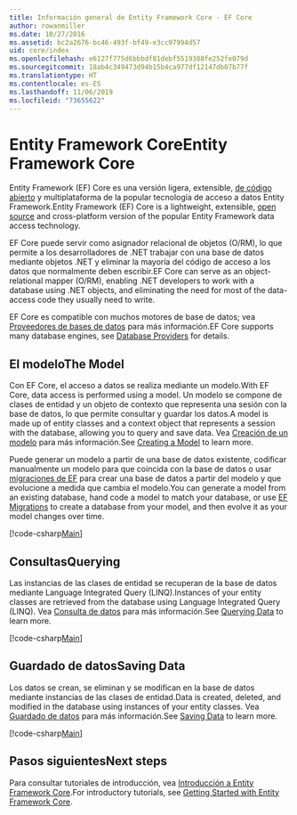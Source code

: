 ```yaml
---
title: Información general de Entity Framework Core - EF Core
author: rowanmiller
ms.date: 10/27/2016
ms.assetid: bc2a2676-bc46-493f-bf49-e3cc97994d57
uid: core/index
ms.openlocfilehash: e6127f775d6bbbdf81debf5519388fe252fe079d
ms.sourcegitcommit: 18ab4c349473d94b15b4ca977df12147db07b77f
ms.translationtype: HT
ms.contentlocale: es-ES
ms.lasthandoff: 11/06/2019
ms.locfileid: "73655622"
---
```

# <a name="entity-framework-core"></a><span data-ttu-id="b8dca-102">Entity Framework Core</span><span class="sxs-lookup"><span data-stu-id="b8dca-102">Entity Framework Core</span></span>

<span data-ttu-id="b8dca-103">Entity Framework (EF) Core es una versión ligera, extensible, [de código abierto](https://github.com/aspnet/EntityFrameworkCore) y multiplataforma de la popular tecnología de acceso a datos Entity Framework.</span><span class="sxs-lookup"><span data-stu-id="b8dca-103">Entity Framework (EF) Core is a lightweight, extensible, [open source](https://github.com/aspnet/EntityFrameworkCore) and cross-platform version of the popular Entity Framework data access technology.</span></span>

<span data-ttu-id="b8dca-104">EF Core puede servir como asignador relacional de objetos (O/RM), lo que permite a los desarrolladores de .NET trabajar con una base de datos mediante objetos .NET y eliminar la mayoría del código de acceso a los datos que normalmente deben escribir.</span><span class="sxs-lookup"><span data-stu-id="b8dca-104">EF Core can serve as an object-relational mapper (O/RM), enabling .NET developers to work with a database using .NET objects, and eliminating the need for most of the data-access code they usually need to write.</span></span>

<span data-ttu-id="b8dca-105">EF Core es compatible con muchos motores de base de datos; vea [Proveedores de bases de datos](providers/index.md) para más información.</span><span class="sxs-lookup"><span data-stu-id="b8dca-105">EF Core supports many database engines, see [Database Providers](providers/index.md) for details.</span></span>

## <a name="the-model"></a><span data-ttu-id="b8dca-106">El modelo</span><span class="sxs-lookup"><span data-stu-id="b8dca-106">The Model</span></span>

<span data-ttu-id="b8dca-107">Con EF Core, el acceso a datos se realiza mediante un modelo.</span><span class="sxs-lookup"><span data-stu-id="b8dca-107">With EF Core, data access is performed using a model.</span></span> <span data-ttu-id="b8dca-108">Un modelo se compone de clases de entidad y un objeto de contexto que representa una sesión con la base de datos, lo que permite consultar y guardar los datos.</span><span class="sxs-lookup"><span data-stu-id="b8dca-108">A model is made up of entity classes and a context object that represents a session with the database, allowing you to query and save data.</span></span> <span data-ttu-id="b8dca-109">Vea [Creación de un modelo](modeling/index.md) para más información.</span><span class="sxs-lookup"><span data-stu-id="b8dca-109">See [Creating a Model](modeling/index.md) to learn more.</span></span>

<span data-ttu-id="b8dca-110">Puede generar un modelo a partir de una base de datos existente, codificar manualmente un modelo para que coincida con la base de datos o usar [migraciones de EF](managing-schemas/migrations/index.md) para crear una base de datos a partir del modelo y que evolucione a medida que cambia el modelo.</span><span class="sxs-lookup"><span data-stu-id="b8dca-110">You can generate a model from an existing database, hand code a model to match your database, or use [EF Migrations](managing-schemas/migrations/index.md) to create a database from your model, and then evolve it as your model changes over time.</span></span>

[!code-csharp[Main](../../samples/core/Intro/Model.cs)]

## <a name="querying"></a><span data-ttu-id="b8dca-111">Consultas</span><span class="sxs-lookup"><span data-stu-id="b8dca-111">Querying</span></span>

<span data-ttu-id="b8dca-112">Las instancias de las clases de entidad se recuperan de la base de datos mediante Language Integrated Query (LINQ).</span><span class="sxs-lookup"><span data-stu-id="b8dca-112">Instances of your entity classes are retrieved from the database using Language Integrated Query (LINQ).</span></span> <span data-ttu-id="b8dca-113">Vea [Consulta de datos](querying/index.md) para más información.</span><span class="sxs-lookup"><span data-stu-id="b8dca-113">See [Querying Data](querying/index.md) to learn more.</span></span>

[!code-csharp[Main](../../samples/core/Intro/Program.cs#Querying)]

## <a name="saving-data"></a><span data-ttu-id="b8dca-114">Guardado de datos</span><span class="sxs-lookup"><span data-stu-id="b8dca-114">Saving Data</span></span>

<span data-ttu-id="b8dca-115">Los datos se crean, se eliminan y se modifican en la base de datos mediante instancias de las clases de entidad.</span><span class="sxs-lookup"><span data-stu-id="b8dca-115">Data is created, deleted, and modified in the database using instances of your entity classes.</span></span> <span data-ttu-id="b8dca-116">Vea [Guardado de datos](saving/index.md) para más información.</span><span class="sxs-lookup"><span data-stu-id="b8dca-116">See [Saving Data](saving/index.md) to learn more.</span></span>

[!code-csharp[Main](../../samples/core/Intro/Program.cs#SavingData)]

## <a name="next-steps"></a><span data-ttu-id="b8dca-117">Pasos siguientes</span><span class="sxs-lookup"><span data-stu-id="b8dca-117">Next steps</span></span>

<span data-ttu-id="b8dca-118">Para consultar tutoriales de introducción, vea [Introducción a Entity Framework Core](get-started/index.md).</span><span class="sxs-lookup"><span data-stu-id="b8dca-118">For introductory tutorials, see [Getting Started with Entity Framework Core](get-started/index.md).</span></span>
